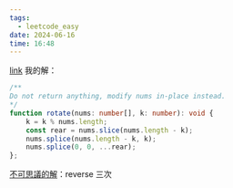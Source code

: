 ```yaml
---
tags:
  - leetcode_easy
date: 2024-06-16
time: 16:48
---
```

[link](https://leetcode.com/problems/rotate-array/description/)
我的解：
```ts
/**
Do not return anything, modify nums in-place instead.
*/
function rotate(nums: number[], k: number): void {
	k = k % nums.length;
	const rear = nums.slice(nums.length - k);
	nums.splice(nums.length - k, k);
	nums.splice(0, 0, ...rear);
};
```

[不可思議的解](https://leetcode.com/problems/rotate-array/solutions/3506340/beats-100-3-line-solution-fully-most-optimised-code)：reverse 三次